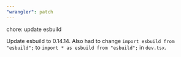```yaml
---
"wrangler": patch
---
```


chore: update esbuild

Update esbuild to 0.14.14. Also had to change `import esbuild from "esbuild";` to `import * as esbuild from "esbuild";` in `dev.tsx`.
